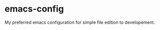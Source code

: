 emacs-config
============

My preferred emacs configuration for simple file edition to developement.
